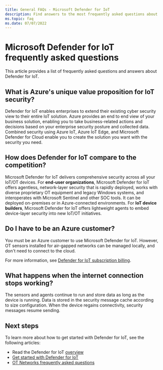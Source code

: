 ```yaml
---
title: General FAQs - Microsoft Defender for IoT
description: Find answers to the most frequently asked questions about Microsoft Defender for IoT features and service.
ms.topic: faq
ms.date: 07/07/2022
---
```


# Microsoft Defender for IoT frequently asked questions

This article provides a list of frequently asked questions and answers about Defender for IoT.

## What is Azure's unique value proposition for IoT security?

Defender for IoT enables enterprises to extend their existing cyber security view to their entire IoT solution. Azure provides an end to end view of your business solution, enabling you to take business-related actions and decisions based on your enterprise security posture and collected data. Combined security using Azure IoT, Azure IoT Edge, and Microsoft Defender for Cloud enable you to create the solution you want with the security you need.

## How does Defender for IoT compare to the competition?

Microsoft Defender for IoT delivers comprehensive security across all your IoT/OT devices. For **end-user organizations**, Microsoft Defender for IoT offers agentless, network-layer security that is rapidly deployed, works with diverse proprietary OT equipment and legacy Windows systems, and interoperates with Microsoft Sentinel and other SOC tools. It can be deployed on-premises or in Azure-connected environments. For **IoT device builders**, Microsoft Defender for IoT offers lightweight agents to embed device-layer security into new IoT/OT initiatives.

## Do I have to be an Azure customer?

You must be an Azure customer to use Microsoft Defender for IoT. However, OT sensors installed for air-gapped networks can be managed locally, and don't need to connect to the cloud.

For more information, see [Defender for IoT subscription billing](billing.md).

## What happens when the internet connection stops working?

The sensors and agents continue to run and store data as long as the device is running. Data is stored in the security message cache according to size configuration. When the device regains connectivity, security messages resume sending.

## Next steps

To learn more about how to get started with Defender for IoT, see the following articles:

- Read the Defender for IoT [overview](overview.md)
- [Get started with Defender for IoT](getting-started.md)
- [OT Networks frequently asked questions](faqs-ot.md)
